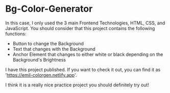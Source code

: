# Bg-Color-Generator

In this case, I only used the 3 main Frontend Technologies, HTML, CSS, and JavaScript.
You should consider that this project contains the following functions:
<ul>
  <li>Button to change the Background</li>
  <li>Text that changes with the Background</li>
  <li>Anchor Element that changes to either white or black depending on the Background's Brightness</li>
</ul>

I have this project published. If you want to check it out, you can find it as 'https://emil-colorgen.netlify.app'. 

I think it is a really nice practice project you should definitely try out!
